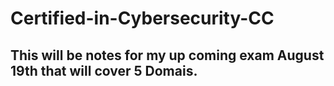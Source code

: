 # Certified-in-Cybersecurity-CC

This will be notes for my up coming exam August 19th that will cover 5 Domais.
-------------------------------------------------------------------------------------------
